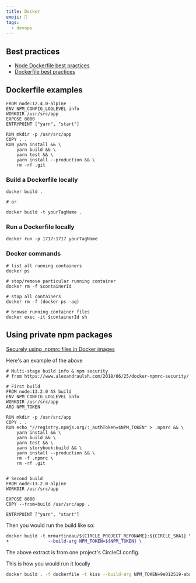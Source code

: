 ```yaml
---
title: Docker
emoji: 🐳
tags:
  - devops
---
```


## Best practices

- [Node Dockerfile best practices](https://github.com/nodejs/docker-node/blob/master/docs/BestPractices.md)
- [Dockerfile best practices](https://docs.docker.com/develop/develop-images/dockerfile_best-practices/)

## Dockerfile examples

```docker
FROM node:12.4.0-alpine
ENV NPM_CONFIG_LOGLEVEL info
WORKDIR /usr/src/app
EXPOSE 8080
ENTRYPOINT ["yarn", "start"]

RUN mkdir -p /usr/src/app
COPY . .
RUN yarn install && \
    yarn build && \
    yarn test && \
    yarn install --production && \
    rm -rf .git
```

### Build a Dockerfile locally

```docker
docker build .

# or

docker build -t yourTagName .
```

### Run a Dockerfile locally

```docker
docker run -p 1717:1717 yourTagName
```

### Docker commands

```docker
# list all running containers
docker ps

# stop/remove particular running container
docker rm -f $containerId

# stop all containers
docker rm -f (docker ps -aq)

# browse running container files
docker exec -it $containerId sh
```

## Using private npm packages

[Securely using .npmrc files in Docker images](https://www.alexandraulsh.com/2018/06/25/docker-npmrc-security/)

Here's an example of the above

```docker
# Multi-stage build info & npm security
# from https://www.alexandraulsh.com/2018/06/25/docker-npmrc-security/

# First build
FROM node:13.2.0 AS build
ENV NPM_CONFIG_LOGLEVEL info
WORKDIR /usr/src/app
ARG NPM_TOKEN

RUN mkdir -p /usr/src/app
COPY . .
RUN echo "//registry.npmjs.org/:_authToken=$NPM_TOKEN" > .npmrc && \
    yarn install && \
    yarn build && \
    yarn test && \
    yarn storybook:build && \
    yarn install --production && \
    rm -f .npmrc \
    rm -rf .git


# Second build
FROM node:13.2.0-alpine
WORKDIR /usr/src/app

EXPOSE 8080
COPY --from=build /usr/src/app .

ENTRYPOINT ["yarn", "start"]
```

Then you would run the build like so:

```diff
docker build -t mrmartineau/${CIRCLE_PROJECT_REPONAME}:${CIRCLE_SHA1} \
+               --build-arg NPM_TOKEN=${NPM_TOKEN} \
```

The above extract is from one project's CircleCI config.

This is how you would run it locally

```sh
docker build . -f dockerfile -t kiss --build-arg NPM_TOKEN=9e012519-aba7-4372-8381-abcdefghi
```
